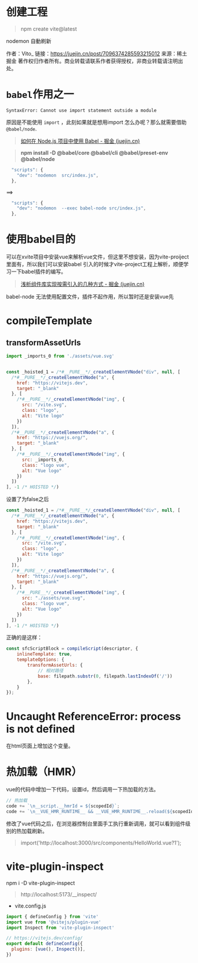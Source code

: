 # 创建工程

> npm create vite@latest

nodemon 自動刷新

作者：Vito_
链接：https://juejin.cn/post/7096374285593215012
来源：稀土掘金
著作权归作者所有。商业转载请联系作者获得授权，非商业转载请注明出处。

# `babel`作用之一

`SyntaxError: Cannot use import statement outside a module`

原因是不能使用 `import` ，此刻如果就是想用import 怎么办呢？那么就需要借助 `@babel/node`.

> [如何在 Node.js 项目中使用 Babel - 掘金 (juejin.cn)](https://juejin.cn/post/6986579627829362724)

> **npm install -D @babel/core @babel/cli @babel/preset-env @babel/node**

```js
  "scripts": {
    "dev": "nodemon  src/index.js",
  },
```

==>

```js
  "scripts": {
    "dev": "nodemon  --exec babel-node src/index.js",
  },
```

# 使用babel目的

可以在xvite项目中安装vue来解析vue文件，但这里不想安装，因为vite-proiject里面有，所以我们可以安装babel
引入的时候才vite-project工程上解析，顺便学习一下babel插件的编写。

> [浅析组件库实现按需引入的几种方式 - 掘金 (juejin.cn)](https://juejin.cn/post/7037382933786673160)

babel-node 无法使用配置文件，插件不起作用，所以暂时还是安装vue先

# compileTemplate

## transformAssetUrls

```js
import _imports_0 from './assets/vue.svg'


const _hoisted_1 = /*#__PURE__*/_createElementVNode("div", null, [
  /*#__PURE__*/_createElementVNode("a", {
    href: "https://vitejs.dev",
    target: "_blank"
  }, [
    /*#__PURE__*/_createElementVNode("img", {
      src: "/vite.svg",
      class: "logo",
      alt: "Vite logo"
    })
  ]),
  /*#__PURE__*/_createElementVNode("a", {
    href: "https://vuejs.org/",
    target: "_blank"
  }, [
    /*#__PURE__*/_createElementVNode("img", {
      src: _imports_0,
      class: "logo vue",
      alt: "Vue logo"
    })
  ])
], -1 /* HOISTED */)
```

设置了为false之后

```js
const _hoisted_1 = /*#__PURE__*/_createElementVNode("div", null, [
  /*#__PURE__*/_createElementVNode("a", {
    href: "https://vitejs.dev",
    target: "_blank"
  }, [
    /*#__PURE__*/_createElementVNode("img", {
      src: "/vite.svg",
      class: "logo",
      alt: "Vite logo"
    })
  ]),
  /*#__PURE__*/_createElementVNode("a", {
    href: "https://vuejs.org/",
    target: "_blank"
  }, [
    /*#__PURE__*/_createElementVNode("img", {
      src: "./assets/vue.svg",
      class: "logo vue",
      alt: "Vue logo"
    })
  ])
], -1 /* HOISTED */)
```

正确的是这样：

```js
const sfcScriptBlock = compileScript(descriptor, {
    inlineTemplate: true,
    templateOptions: {
        transformAssetUrls: {
            // 相对路径
            base: filepath.substr(0, filepath.lastIndexOf('/'))
        },
    }
});
```

# Uncaught ReferenceError: process is not defined

在html页面上增加这个变量。

# 热加载（HMR）

vue的代码中增加一下代码，设置id，然后调用一下热加载的方法。

```js
// 热加载
code += `\n__script.__hmrId = ${scopedId}`;
code += `\n__VUE_HMR_RUNTIME__ && __VUE_HMR_RUNTIME__.reload(${scopedId}, __script)`;
```

修改了vue代码之后，在浏览器控制台里面手工执行重新调用，就可以看到组件级别的热加载刷新。

> import('http://localhost:3000/src/components/HelloWorld.vue?1');

# vite-plugin-inspect

npm i -D vite-plugin-inspect

> http://localhost:5173/__inspect/

- vite.config.js

```js
import { defineConfig } from 'vite'
import vue from '@vitejs/plugin-vue'
import Inspect from 'vite-plugin-inspect'

// https://vitejs.dev/config/
export default defineConfig({
  plugins: [vue(), Inspect()],
})
```